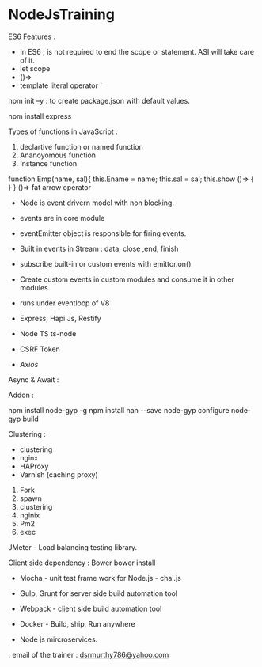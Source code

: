 # NodeJsTraining

ES6 Features :
- In ES6 ; is not required to end the scope or statement. ASI will take care of it. 
- let scope
- ()=> 
- template literal operator ` 



npm init –y : to create package.json with default values. 

npm install express

Types of functions in JavaScript : 
1. declartive function or named function 
2. Ananoyomous function 
3. Instance function 

function Emp(name, sal){
    this.Ename = name;
    this.sal = sal;
    this.show ()=> {
    }
}
()=> fat arrow operator


- Node is event drivern model with non blocking. 
- events are in core module
- eventEmitter object is responsible for firing events. 
- Built in events in Stream : data, close ,end, finish
- subscribe built-in or custom events with emittor.on()
- Create custom events in custom modules and consume it in other modules.
- runs under eventloop of V8 


- Express, Hapi Js, Restify 
- Node TS ts-node

- CSRF Token

- *Axios*

Async & Await :

Addon : 

npm install node-gyp -g
npm install nan --save
node-gyp configure
node-gyp build

Clustering :
- clustering
- nginx
- HAProxy
- Varnish (caching proxy)

1. Fork
2. spawn 
3. clustering
4. nginix
5. Pm2
6. exec

JMeter - Load balancing testing library.

Client side dependency : Bower
bower install <packagename0>

- Mocha - unit test frame work for Node.js - chai.js
- Gulp, Grunt for server side build automation tool
- Webpack -  client side build automation tool

- Docker - Build, ship, Run anywhere
- Node js mircroservices. 

: email of the trainer : dsrmurthy786@yahoo.com
